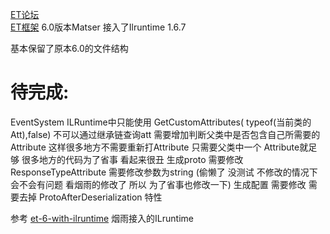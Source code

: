 [ET论坛](https://et-framework.cn)  
[ET框架](https://github.com/egametang/ET)  6.0版本Matser  接入了Ilruntime 1.6.7

基本保留了原本6.0的文件结构

# 待完成:
   EventSystem ILRuntime中只能使用 GetCustomAttributes( typeof(当前类的Att),false) 不可以通过继承链查询att    需要增加判断父类中是否包含自己所需要的Attribute 这样很多地方不需要重新打Attribute 只需要父类中一个 Attribute就足够
   很多地方的代码为了省事  看起来很丑
   生成proto 需要修改  ResponseTypeAttribute 需要修改参数为string (偷懒了 没测试 不修改的情况下会不会有问题  看烟雨的修改了 所以 为了省事也修改一下)
   生成配置  需要修改  需要去掉 ProtoAfterDeserialization 特性


参考 [et-6-with-ilruntime](https://www.lfzxb.top/et-6-with-ilruntime/) 烟雨接入的ILruntime
